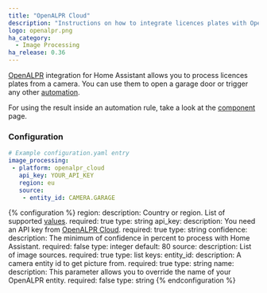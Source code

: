 ```yaml
---
title: "OpenALPR Cloud"
description: "Instructions on how to integrate licences plates with OpenALPR cloud into Home Assistant."
logo: openalpr.png
ha_category:
  - Image Processing
ha_release: 0.36
---
```


[OpenALPR](https://www.openalpr.com/) integration for Home Assistant allows you
to process licences plates from a camera. You can use them to open a garage door
or trigger any other [automation](/integrations/automation/).

For using the result inside an automation rule,
take a look at the [component](/integrations/image_processing/) page.

### Configuration

```yaml
# Example configuration.yaml entry
image_processing:
 - platform: openalpr_cloud
   api_key: YOUR_API_KEY
   region: eu
   source:
    - entity_id: CAMERA.GARAGE
```

{% configuration %}
region:
  description: Country or region. List of supported [values](https://github.com/openalpr/openalpr/tree/master/runtime_data/config).
  required: true
  type: string
api_key:
  description: You need an API key from [OpenALPR Cloud](https://cloud.openalpr.com/).
  required: true
  type: string
confidence:
  description: The minimum of confidence in percent to process with Home Assistant.
  required: false
  type: integer
  default: 80
source:
  description: List of image sources.
  required: true
  type: list
  keys:
    entity_id:
      description: A camera entity id to get picture from.
      required: true
      type: string
    name:
      description: This parameter allows you to override the name of your OpenALPR entity.
      required: false
      type: string
{% endconfiguration %}
